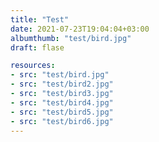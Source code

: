 ```yaml
---
title: "Test"
date: 2021-07-23T19:04:04+03:00
albumthumb: "test/bird.jpg"
draft: flase

resources:
- src: "test/bird.jpg"
- src: "test/bird2.jpg"
- src: "test/bird3.jpg"
- src: "test/bird4.jpg"
- src: "test/bird5.jpg"
- src: "test/bird6.jpg"
---
```


